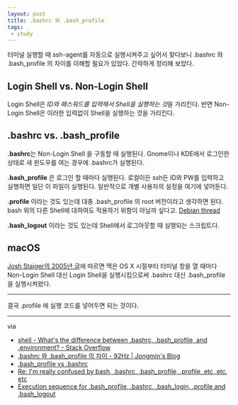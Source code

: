 ```yaml
---
layout: post
title: .bashrc 와 .bash_profile
tags:
 - study
---
```


터미널 실행할 때 ssh-agent를 자동으로 실행시켜주고 싶어서 찾다보니 .bashrc 와 .bash_profile 의 차이를 이해할 필요가 있었다. 간략하게 정리해 보았다.

## Login Shell vs. Non-Login Shell

Login Shell은 *ID와 패스워드를 입력해서 Shell을 실행하는 것*을 가리킨다. 반면 Non-Login Shell은 이러한 입력없이 Shell을 실행하는 것을 가리킨다.

## .bashrc vs. .bash_profile

**.bashrc**는 Non-Login Shell 을 구동할 때 실행된다. Gnome이나 KDE에서 로그인한 상태로 새 윈도우를 여는 경우에 .bashrc가 실행된다.

**.bash\_profile** 은 로그인 할 때마다 실행된다. 로컬이든 ssh든 ID와 PW를 입력하고 실행하면 일단 이 파일이 실행된다. 일반적으로 개별 사용자의 설정을 여기에 넣어둔다.

**.profile** 이라는 것도 있는데 대충 .bash_profile 의 root 버전이라고 생각하면 된다. bash 외의 다른 Shell에 대하여도 적용하기 위함이 아닐까 싶다고. [Debian thread](https://lists.debian.org/debian-user/1999/06/msg00062.html)

**.bash\_logout** 이라는 것도 있는데 Shell에서 로그아웃할 때 실행되는 스크립트다.

## macOS

[Josh Staiger의 2005년 글](http://www.joshstaiger.org/archives/2005/07/bash_profile_vs.html)에 따르면 맥은 OS X 시절부터 터미널 창을 열 때마다 Non-Login Shell 대신 Login Shell을 실행시킴으로써 .bashrc 대신 .bash_profile 을 실행시켜왔다.

- - -

결국 .profile 에 실행 코드를 넣어두면 되는 것이다.

- - -

via

- [shell - What's the difference between .bashrc, .bash_profile, and .environment? - Stack Overflow](https://stackoverflow.com/questions/415403/whats-the-difference-between-bashrc-bash-profile-and-environment)
- [.bashrc 와 .bash_profile 의 차이 - 92Hz \| Jongmin's Blog](https://jongmin92.github.io/2016/12/13/Linux%20&%20Ubuntu/bashrc-bash_profile/#bash-%EC%89%98shell-%EC%9D%B4%EB%9E%80)
- [.bash_profile vs .bashrc](http://www.joshstaiger.org/archives/2005/07/bash_profile_vs.html)
- [Re: I'm really confused by bash, .bashrc, .bash_profile, .profile, etc, etc, etc](https://lists.debian.org/debian-user/1999/06/msg00062.html)
- [Execution sequence for .bash_profile, .bashrc, .bash_login, .profile and .bash_logout](https://www.thegeekstuff.com/2008/10/execution-sequence-for-bash_profile-bashrc-bash_login-profile-and-bash_logout/)
